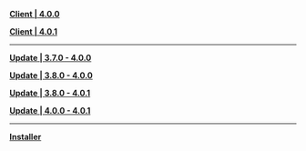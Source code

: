 **[Client | 4.0.0](https://d3ln624mszu7ty.cloudfront.net/client_app/download/pc_zip/20230804185804_eTmE8EZjJZdAJapq/GenshinImpact_4.0.0.zip)**

**[Client | 4.0.1](https://d3ln624mszu7ty.cloudfront.net/client_app/download/pc_zip/20230821151229_NAlBxGiyKlVXWZQJ/GenshinImpact_4.0.1.zip)**

---

**[Update | 3.7.0 - 4.0.0](https://d3ln624mszu7ty.cloudfront.net/client_app/update/hk4e_global/10/game_3.7.0_4.0.0_hdiff_ny78JZtwupS1F6PL.zip)**

**[Update | 3.8.0 - 4.0.0](https://d3ln624mszu7ty.cloudfront.net/client_app/update/hk4e_global/10/game_3.8.0_4.0.0_hdiff_Brgs45clx6Teu1wO.zip)**

**[Update | 3.8.0 - 4.0.1 ](https://d3ln624mszu7ty.cloudfront.net/client_app/update/hk4e_global/10/game_3.8.0_4.0.1_hdiff_h69nuw1XgeJ2qA3i.zip)**

**[Update | 4.0.0 - 4.0.1](https://d3ln624mszu7ty.cloudfront.net/client_app/update/hk4e_global/10/game_4.0.0_4.0.1_hdiff_JNhULRDxB2ntig48.zip)**

---

**[Installer](https://download-porter.hoyoverse.com/download-porter/2023/08/09/GenshinImpact_install_20230731152452.exe)**

